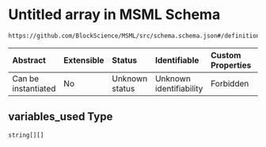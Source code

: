 # Untitled array in MSML Schema

```txt
https://github.com/BlockScience/MSML/src/schema.schema.json#/definitions/Metric/properties/variables_used
```



| Abstract            | Extensible | Status         | Identifiable            | Custom Properties | Additional Properties | Access Restrictions | Defined In                                                                                    |
| :------------------ | :--------- | :------------- | :---------------------- | :---------------- | :-------------------- | :------------------ | :-------------------------------------------------------------------------------------------- |
| Can be instantiated | No         | Unknown status | Unknown identifiability | Forbidden         | Allowed               | none                | [schema.schema.json\*](../../out/math_spec_mapping/schema.schema.json "open original schema") |

## variables\_used Type

`string[][]`
